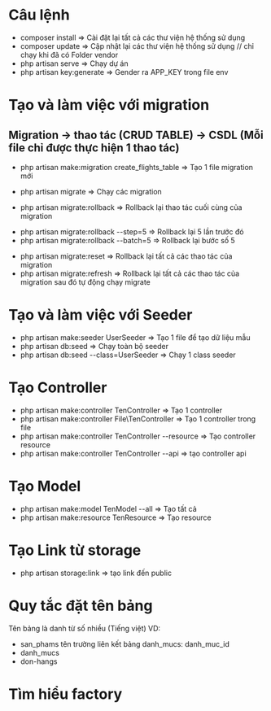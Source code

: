 # Câu lệnh 
- composer install          => Cài đặt lại tất cả các thư viện hệ thống sử dụng
- composer update           => Cập nhật lại các thư viện hệ thống sử dụng // chỉ chạy khi đã có Folder vendor
- php artisan serve           => Chạy dự án
- php artisan key:generate  => Gender ra APP_KEY trong file env

# Tạo và làm việc với migration
## Migration -> thao tác (CRUD TABLE) -> CSDL (Mỗi file chỉ được thực hiện 1 thao tác)

- php artisan make:migration create_flights_table => Tạo 1 file migration mới 

- php artisan migrate         => Chạy các migration
- php artisan migrate:rollback => Rollback lại thao tác cuối cùng của migration
+ php artisan migrate:rollback --step=5 => Rollback lại 5 lần trước đó
+ php artisan migrate:rollback --batch=5 => Rollback lại bước số 5
- php artisan migrate:reset    => Rollback lại tất cả các thao tác của migration
- php artisan migrate:refresh  => Rollback lại tất cả các thao tác của migration sau đó tự động chạy migrate

# Tạo và làm việc với Seeder
- php artisan make:seeder UserSeeder => Tạo 1 file để tạo dữ liệu mẫu
- php artisan db:seed => Chạy toàn bộ seeder
- php artisan db:seed --class=UserSeeder => Chạy 1 class seeder

# Tạo Controller
- php artisan make:controller TenController => Tạo 1 controller
- php artisan make:controller File\TenController => Tạo 1 controller trong file
- php artisan make:controller TenController --resource => Tạo controller resource
- php artisan make:controller TenController --api => tạo controller api

# Tạo Model
- php artisan make:model TenModel --all => Tạo tất cả
- php artisan make:resource TenResource => Tạo resource

# Tạo Link từ storage
- php artisan storage:link => tạo link đến public

# Quy tắc đặt tên bảng
Tên bảng là danh từ số nhiều (Tiếng việt)
VD:
- san_phams   tên trường liên kết bảng danh_mucs: danh_muc_id
- danh_mucs   
- don-hangs

# Tìm hiểu factory